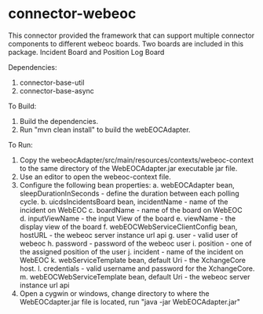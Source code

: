 connector-webeoc
================

This connector provided the framework that can support multiple connector components to different webeoc boards.
Two boards are included in this package.  Incident Board and Position Log Board

Dependencies:
1. connector-base-util
2. connector-base-async

To Build:
1. Build the dependencies.
2. Run "mvn clean install" to build the webEOCAdapter.

To Run:
1. Copy the webeocAdapter/src/main/resources/contexts/webeoc-context to the same directory of the WebEOCAdapter.jar executable jar file.
2. Use an editor to open the webeoc-context file.
3. Configure the following bean properties:
	a. webEOCAdapter bean, sleepDurationInSeconds - define the duration between each polling cycle.
	b. uicdsIncidentsBoard bean, incidentName - name of the incident on WebEOC
	c. 			     boardName - name of the board on WebEOC	
        d.                           inputViewName - the input View of the board
        e.                           viewName - the display view of the board
	f. webEOCWebServiceClientConfig bean, hostURL - the webeoc server instance url api
        g.                                    user - valid user of webeoc
        h.                                    password - password of the webeoc user
        i.                                    position - one of the assigned position of the user
        j.                                    incident - name of the incident on WebEOC 
     	k. webServiceTemplate bean, default Uri - the XchangeCore host.
        l.                          credentials - valid username and password for the XchangeCore.
        m. webEOCWebServiceTemplate bean, default Uri - the webeoc server instance url api  
5. Open a cygwin or windows, change directory to where the WebEOCdapter.jar file is located, run "java -jar WebEOCAdapter.jar"